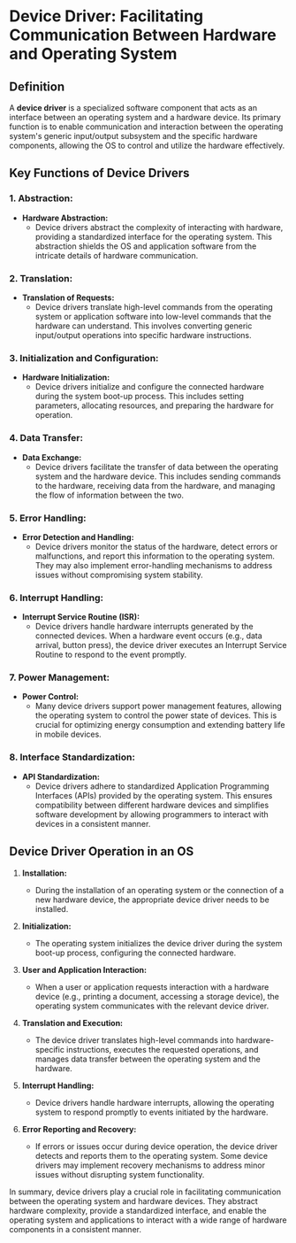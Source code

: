 # Device Driver: Facilitating Communication Between Hardware and Operating System

## Definition

A **device driver** is a specialized software component that acts as an interface between an operating system and a hardware device. Its primary function is to enable communication and interaction between the operating system's generic input/output subsystem and the specific hardware components, allowing the OS to control and utilize the hardware effectively.

## Key Functions of Device Drivers

### 1. **Abstraction:**

- **Hardware Abstraction:**
  - Device drivers abstract the complexity of interacting with hardware, providing a standardized interface for the operating system. This abstraction shields the OS and application software from the intricate details of hardware communication.

### 2. **Translation:**

- **Translation of Requests:**
  - Device drivers translate high-level commands from the operating system or application software into low-level commands that the hardware can understand. This involves converting generic input/output operations into specific hardware instructions.

### 3. **Initialization and Configuration:**

- **Hardware Initialization:**
  - Device drivers initialize and configure the connected hardware during the system boot-up process. This includes setting parameters, allocating resources, and preparing the hardware for operation.

### 4. **Data Transfer:**

- **Data Exchange:**
  - Device drivers facilitate the transfer of data between the operating system and the hardware device. This includes sending commands to the hardware, receiving data from the hardware, and managing the flow of information between the two.

### 5. **Error Handling:**

- **Error Detection and Handling:**
  - Device drivers monitor the status of the hardware, detect errors or malfunctions, and report this information to the operating system. They may also implement error-handling mechanisms to address issues without compromising system stability.

### 6. **Interrupt Handling:**

- **Interrupt Service Routine (ISR):**
  - Device drivers handle hardware interrupts generated by the connected devices. When a hardware event occurs (e.g., data arrival, button press), the device driver executes an Interrupt Service Routine to respond to the event promptly.

### 7. **Power Management:**

- **Power Control:**
  - Many device drivers support power management features, allowing the operating system to control the power state of devices. This is crucial for optimizing energy consumption and extending battery life in mobile devices.

### 8. **Interface Standardization:**

- **API Standardization:**
  - Device drivers adhere to standardized Application Programming Interfaces (APIs) provided by the operating system. This ensures compatibility between different hardware devices and simplifies software development by allowing programmers to interact with devices in a consistent manner.

## Device Driver Operation in an OS

1. **Installation:**
   - During the installation of an operating system or the connection of a new hardware device, the appropriate device driver needs to be installed.

2. **Initialization:**
   - The operating system initializes the device driver during the system boot-up process, configuring the connected hardware.

3. **User and Application Interaction:**
   - When a user or application requests interaction with a hardware device (e.g., printing a document, accessing a storage device), the operating system communicates with the relevant device driver.

4. **Translation and Execution:**
   - The device driver translates high-level commands into hardware-specific instructions, executes the requested operations, and manages data transfer between the operating system and the hardware.

5. **Interrupt Handling:**
   - Device drivers handle hardware interrupts, allowing the operating system to respond promptly to events initiated by the hardware.

6. **Error Reporting and Recovery:**
   - If errors or issues occur during device operation, the device driver detects and reports them to the operating system. Some device drivers may implement recovery mechanisms to address minor issues without disrupting system functionality.

In summary, device drivers play a crucial role in facilitating communication between the operating system and hardware devices. They abstract hardware complexity, provide a standardized interface, and enable the operating system and applications to interact with a wide range of hardware components in a consistent manner.
